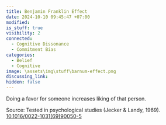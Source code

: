 ```yaml
---
title: Benjamin Franklin Effect
date: 2024-10-10 09:45:47 +07:00
modified: 
is_stuff: true
visibility: 2
connected:
  - Cognitive Dissonance
  - Commitment Bias
categories:
  - Belief
  - Cognitive
image: \assets\img\stuff\barnum-effect.png
discussing_link: 
hidden: false
---
```

Doing a favor for someone increases liking of that person.

Source: Tested in psychological studies (Jecker & Landy, 1969).
[10.1016/0022-1031(69)90050-5](https://doi.org/10.1016/0022-1031(69)90050-5)
